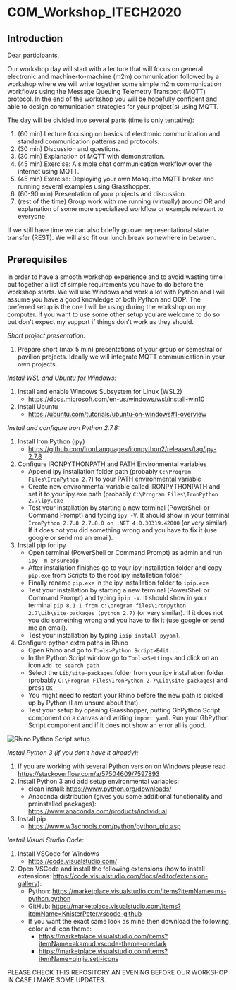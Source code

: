 # COM_Workshop_ITECH2020
## Introduction
Dear participants,
<p>Our workshop day will start with a lecture that will focus on general electronic and machine-to-machine (m2m) communication followed by a workshop where we will write together some simple m2m communication workflows using the Message Queuing Telemetry Transport (MQTT) protocol. In the end of the workshop you will be hopefully confident and able to design communication strategies for your project(s) using MQTT.</p>

The day will be divided into several parts (time is only tentative):
1. (60 min) Lecture focusing on basics of electronic communication and standard communication patterns and protocols. 
2. (30 min) Discussion and questions.
3. (30 min) Explanation of MQTT with demonstration.
4. (45 min) Exercise: A simple chat communication workflow over the internet using MQTT.
5. (45 min) Exercise: Deploying your own Mosquitto MQTT broker and running several examples using Grasshopper.
6. (60-90 min) Presentation of your projects and discussion.
7. (rest of the time) Group work with me running (virtually) around OR and explanation of some more specialized workflow or example relevant to everyone

If we still have time we can also briefly go over representational state transfer (REST).
We will also fit our lunch break somewhere in between.

## Prerequisites
In order to have a smooth workshop experience and to avoid wasting time I put together a list of simple requirements you have to do before the workshop starts. We will use Windows and work a lot with Python and I will assume you have a good knowledge of both Python and OOP. The preferred setup is the one I will be using during the workshop on my computer. If you want to use some other setup you are welcome to do so but don't expect my support if things don't work as they should.

*Short project presentation:*
1. Prepare short (max 5 min) presentations of your group or semestral or pavilion projects. Ideally we will integrate MQTT communication in your own projects.

*Install WSL and Ubuntu for Windows:*
1. Install and enable Windows Subsystem for Linux (WSL2)
	- https://docs.microsoft.com/en-us/windows/wsl/install-win10
2. Install Ubuntu
	- https://ubuntu.com/tutorials/ubuntu-on-windows#1-overview

*Install and configure Iron Python 2.7.8:*
1. Install Iron Python (ipy)
	- https://github.com/IronLanguages/ironpython2/releases/tag/ipy-2.7.8
2. Configure IRONPYTHONPATH and PATH Environmental variables
	- Append ipy installation folder path (probably `C:\Program Files\IronPython 2.7`) to your PATH environmental variable
	- Create new environmental variable called IRONPYTHONPATH and set it to your ipy.exe path (probably `C:\Program Files\IronPython 2.7\ipy.exe`
	- Test your installation by starting a new terminal (PowerShell or Command Prompt) and typing `ipy -V`. It should show in your terminal `IronPython 2.7.8 2.7.8.0 on .NET 4.0.30319.42000` (or very similar). If it does not you did something wrong and you have to fix it (use google or send me an email).
3. Install pip for ipy
	- Open terminal (PowerShell or Command Prompt) as admin and run `ipy -m ensurepip` 
	- After installation finishes go to your ipy installation folder and copy `pip.exe` from Scripts to the root ipy installation folder.
	- Finally rename `pip.exe` in the ipy installation folder to `ipip.exe`
	- Test your installation by starting a new terminal (PowerShell or Command Prompt) and typing `ipip -V`. It should show in your terminal `pip 8.1.1 from c:\program files\ironpython 2.7\Lib\site-packages (python 2.7)` (or very similar). If it does not you did something wrong and you have to fix it (use google or send me an email).
	- Test your installation by typing `ipip install pyyaml`.
4. Configure python extra paths in Rhino
	- Open Rhino and go to `Tools>Python Script>Edit...`
	- In the Python Script window go to `Tools>Settings` and click on an icon `Add to search path`
	- Select the `Lib/site-packages` folder from your ipy installation folder (probably `C:\Program Files\IronPython 2.7\Lib\site-packages`) and press `OK`
	- You might need to restart your Rhino before the new path is picked up by Python (I am unsure about that).
	- Test your setup by opening Grasshopper, putting GhPython Script component on a canvas and writing `import yaml`. Run your GhPython Script component and if it does not show an error all is good. 

![Rhino Python Script setup](images/rhino_python_setup.PNG?raw=true)

*Install Python 3 (if you don't have it already):*

1. If you are working with several Python version on Windows please read https://stackoverflow.com/a/57504609/7597893
2. Install Python 3 and add setup environmental variables:
	- clean install: https://www.python.org/downloads/
	- Anaconda distribution (gives you some additional functionality and preinstalled packages): https://www.anaconda.com/products/individual
3. Install pip
	- https://www.w3schools.com/python/python_pip.asp

*Install Visual Studio Code:*

1. Install VSCode for Windows 
	- https://code.visualstudio.com/
2. Open VSCode and install the following extensions (how to install extensions: https://code.visualstudio.com/docs/editor/extension-gallery):
   - Python: https://marketplace.visualstudio.com/items?itemName=ms-python.python
   - GitHub: https://marketplace.visualstudio.com/items?itemName=KnisterPeter.vscode-github
   - If you want the exact same look as mine then download the following color and icon theme:
     - https://marketplace.visualstudio.com/items?itemName=akamud.vscode-theme-onedark
     - https://marketplace.visualstudio.com/items?itemName=qinjia.seti-icons

PLEASE CHECK THIS REPOSITORY AN EVENING BEFORE OUR WORKSHOP IN CASE I MAKE SOME UPDATES.

